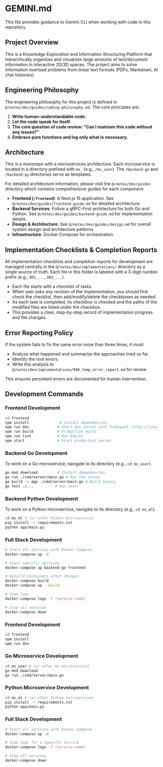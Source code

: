 # GEMINI.md

This file provides guidance to Gemini CLI when working with code in this repository.

## Project Overview

This is a Knowledge Exploration and Information Structuring Platform that hierarchically organizes and visualizes large amounts of text/document information in interactive 2D/3D spaces. The project aims to solve information overload problems from linear text formats (PDFs, Markdown, AI chat histories).

## Engineering Philosophy

The engineering philosophy for this project is defined in `@/notes/dev/guides/coding-philosophy.md`. The core principles are:
1.  **Write human-understandable code.**
2.  **Let the code speak for itself.**
3.  **The core question of code review: "Can I maintain this code without any issues?"**
4.  **Embrace pure functions and log only what is necessary.**

## Architecture

This is a monorepo with a microservices architecture. Each microservice is located in a directory prefixed with `ms_` (e.g., `/ms_user`). The `/backend-go` and `/backend-py` directories serve as templates.

For detailed architecture information, please visit the `@/notes/dev/guides` directory which contains comprehensive guides for each component:

- **Frontend (`/frontend`)**: A Next.js 15 application. See `@/notes/dev/guides/frontend-guide.md` for detailed architecture.
- **Backend Services**: Follow a gRPC-First architecture for both Go and Python. See `@/notes/dev/guides/backend-guide.md` for implementation details.
- **Design & Architecture**: See `@/notes/dev/guides/design.md` for overall system design and architecture patterns.
- **Infrastructure**: Docker Compose for orchestration.

## Implementation Checklists & Completion Reports

All implementation checklists and completion reports for development are managed centrally in the `@/notes/dev/implementations/` directory as a single source of truth. Each file in this folder is labeled with a 3-digit number prefix (e.g., `001_...`, `002_...`).

- Each file starts with a checklist of tasks.
- When user asks any revision of the implementation, you should first check the checklist, then add/modify/delete the checkboxes as needed.
- As each task is completed, its checkbox is checked and the paths of the modified files are listed under the checkbox.
- This provides a clear, step-by-step record of implementation progress and file changes.

## Error Reporting Policy

If the system fails to fix the same error more than three times, it must:
- Analyze what happened and summarize the approaches tried so far.
- Identify the root errors.
- Write this analysis to `@/notes/dev/implementations/999_temp_error_report.md` for review.

This ensures persistent errors are documented for human intervention.

## Development Commands

### Frontend Development
```bash
cd frontend
npm install              # Install dependencies
npm run dev             # Start dev server with Turbopack (http://localhost:3000)
npm run build           # Production build
npm run lint            # Run ESLint
npm start               # Start production server
```

### Backend Go Development
To work on a Go microservice, navigate to its directory (e.g., `cd ms_user`).
```bash
go mod download         # Install dependencies
go run ./cmd/server/main.go # Run the server
go build -o app ./cmd/server/main.go # Build binary
go test ./...          # Run tests
```

### Backend Python Development
To work on a Python microservice, navigate to its directory (e.g., `cd ms_ml`).
```bash
cd ms_ml # (or other Python microservice)
pip install -r requirements.txt
python app/main.py
```

### Full Stack Development
```bash
# Start all services with Docker Compose
docker-compose up -d

# Start specific services
docker-compose up backend-go frontend

# Rebuild containers after changes
docker-compose build
docker-compose up --build

# View logs
docker-compose logs -f [service-name]

# Stop all services
docker-compose down
```

### Frontend Development
```bash
cd frontend
npm install
npm run dev
```

### Go Microservice Development
```bash
cd ms_user # (or other Go microservice)
go mod download
go run ./cmd/server/main.go
```

### Python Microservice Development
```bash
cd ms_ml # (or other Python microservice)
pip install -r requirements.txt
python app/main.py
```

### Full Stack Development
```bash
# Start all services with Docker Compose
docker-compose up -d

# View logs for a specific service
docker-compose logs -f [service-name]

# Stop all services
docker-compose down
```
